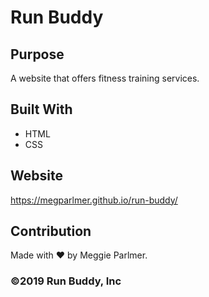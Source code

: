 # Run Buddy

## Purpose
A website that offers fitness training services.

## Built With
* HTML
* CSS

## Website
https://megparlmer.github.io/run-buddy/

## Contribution
Made with ❤️ by Meggie Parlmer.

### ©️2019 Run Buddy, Inc 

